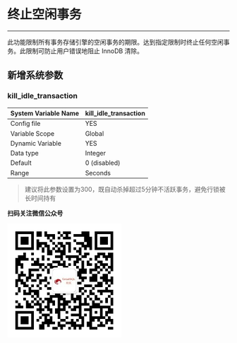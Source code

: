 # 终止空闲事务

---

此功能限制所有事务存储引擎的空闲事务的期限。达到指定限制时终止任何空闲事务。此限制可防止用户错误地阻止 InnoDB 清除。

## 新增系统参数

### kill_idle_transaction

| System Variable Name | kill_idle_transaction |
| -------------------- | --------------------- |
| Config file          | YES                   |
| Variable Scope       | Global                |
| Dynamic Variable     | YES                   |
| Data type            | Integer               |
| Default              | 0 (disabled)          |
| Range                | Seconds               |

> 建议将此参数设置为300，既自动杀掉超过5分钟不活跃事务，避免行锁被长时间持有


**扫码关注微信公众号**

![greatsql-wx](../greatsql-wx.jpg)
